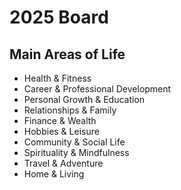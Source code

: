 # 2025 Board

## Main Areas of Life

- Health & Fitness
- Career & Professional Development
- Personal Growth & Education
- Relationships & Family
- Finance & Wealth
- Hobbies & Leisure
- Community & Social Life
- Spirituality & Mindfulness
- Travel & Adventure
- Home & Living
